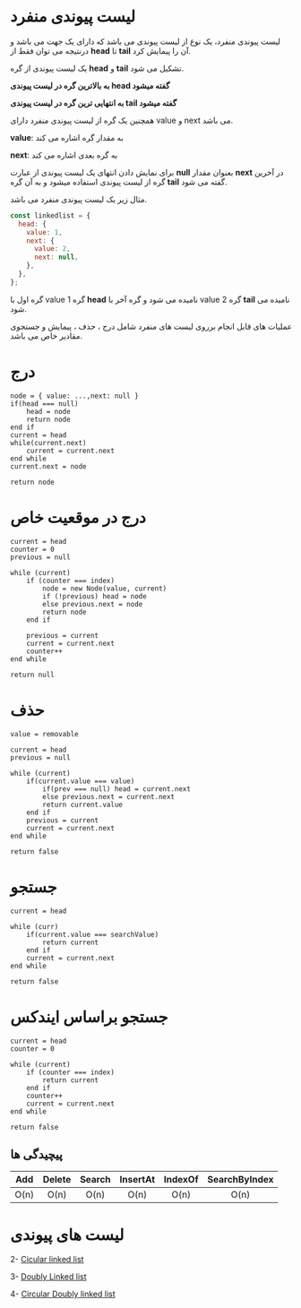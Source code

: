 # لیست پیوندی منفرد

لیست پیوندی منفرد، یک نوع از لیست پیوندی می باشد که دارای یک جهت می باشد و درنتیجه می توان فقط از **head** تا **tail** آن را پیمایش کرد.

یک لیست پیوندی از گره **head** و **tail** تشکیل می شود.

**به بالاترین گره در لیست پیوندی head گفته میشود**

**به انتهایی ترین گره در لیست پیوندی tail گفته میشود**

همچنین یک گره از لیست پیوندی منفرد دارای value و next می باشد.

**value**: به مقدار گره اشاره می کند

**next**: به گره بعدی اشاره می کند

برای نمایش دادن انتهای یک لیست پیوندی از عبارت **null** بعنوان مقدار **next** در آخرین گره از لیست پیوندی استفاده میشود و به آن گره **tail** گفته می شود.

مثال زیر یک لیست پیوندی منفرد می باشد.

```javascript
const linkedlist = {
  head: {
    value: 1,
    next: {
      value: 2,
      next: null,
    },
  },
};
```

گره اول با value 1 گره **head** نامیده می شود و گره آخر با value 2 گره **tail** نامیده می شود.

عملیات های قابل انجام برروی لیست های منفرد شامل درج ، حذف ، پیمایش و جستجوی مقادیر خاص می باشد.

# درج

```
node = { value: ...,next: null }
if(head === null)
    head = node
    return node
end if
current = head
while(current.next)
    current = current.next
end while
current.next = node

return node
```

# درج در موقعیت خاص

```
current = head
counter = 0
previous = null

while (current)
    if (counter === index)
        node = new Node(value, current)
        if (!previous) head = node
        else previous.next = node
        return node
    end if

    previous = current
    current = current.next
    counter++
end while

return null
```

# حذف

```
value = removable

current = head
previous = null

while (current)
    if(current.value === value)
        if(prev === null) head = current.next
        else previous.next = current.next
        return current.value
    end if
    previous = current
    current = current.next
end while

return false
```

# جستجو

```
current = head

while (curr)
    if(current.value === searchValue)
        return current
    end if
    current = current.next
end while

return false
```

# جستجو براساس ایندکس

```
current = head
counter = 0

while (current)
    if (counter === index)
        return current
    end if
    counter++
    current = current.next
end while

return false

```

## پیچیدگی ها

| Add  | Delete | Search | InsertAt | IndexOf | SearchByIndex |
| :--: | :----: | :----: | :------: | :-----: | :-----------: |
| O(n) |  O(n)  |  O(n)  |   O(n)   |  O(n)   |     O(n)      |

# لیست های پیوندی

2- [Cicular linked list](https://github.com/mmdzov/data-structure/blob/main/src/2.Linked-List/2_2.Circular-Linked-List/FA-README.md)

3- [Doubly Linked list](https://github.com/mmdzov/data-structure/blob/main/src/2.Linked-List/2_3.Doubly-Linked-List/FA-README.md)

4- [Circular Doubly linked list](https://github.com/mmdzov/data-structure/blob/main/src/2.Linked-List/2_4.Circular-Doubly-Linked-List/FA-README.md)
